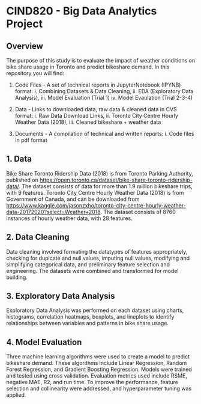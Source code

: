 # CIND820 - Big Data Analytics Project

## Overview
The purpose of this study is to evaluate the impact of weather conditions on bike share usage in Toronto and predict bikeshare demand. 
In this repository you will find:
1. Code Files - A set of technical reports in JupyterNotebook (IPYNB) format:
    i. Combining Datasets & Data Cleaning,
    ii. EDA (Exploratory Data Analysis),
    iii. Model Evaluation (Trial 1)
    iv. Model Evaulation (Trial 2-3-4)
    
2. Data - Links to downloaded data, raw data & cleaned data in CVS format:
    i. Raw Data Download Links,
    ii. Toronto City Centre Hourly Weather Data (2018),
    iii. Cleaned bikeshare + weather data
3. Documents - A compilation of technical and written reports:
    i. Code files in pdf format

## 1. Data
Bike Share Toronto Ridership Data (2018) is from Toronto Parking Authority, published on https://open.toronto.ca/dataset/bike-share-toronto-ridership-data/. The dataset consists of data for more than 1.9 million bikeshare trips, with 9 features.
Toronto City Centre Hourly Weather Data (2018) is from Government of Canada, and can be downloaded from https://www.kaggle.com/jasonzxho/toronto-city-centre-hourly-weather-data-20172020?select=Weather+2018. The dataset consists of 8760 instances of hourly weather data, with 28 features.

## 2. Data Cleaning
Data cleaning involved formating the datatypes of features appropriately, checking for duplcate and null values, imputing null values, modifying and simplifying categorical data, and preliminary feature selection and engineering. The datasets were combined and transformed for model building.

## 3. Exploratory Data Analysis
Exploratory Data Analysis was performed on each dataset using charts, histograms, correlation heatmaps, boxplots, and lineplots to identify relationships between variables and patterns in bike share usage. 

## 4. Model Evaluation
Three machine learning algorithms were used to create a model to predict bikeshare demand. These algorithms include Linear Regression, Random Forest Regression, and Gradient Boosting Regression. Models were trained and tested using cross validation. Evaluation metrics used include RSME, negative MAE, R2, and run time. To improve the performance, feature selection and collinearity were addressed, and hyperparameter tuning was applied.

